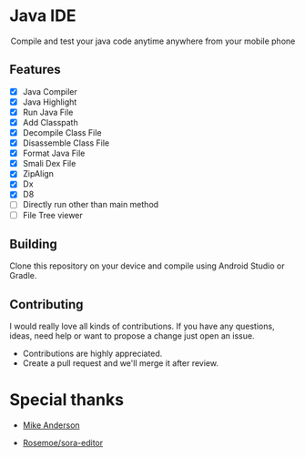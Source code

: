 # Java IDE

<div align='center'>

  Compile and test your java code anytime anywhere from your mobile phone

</div>

## Features

 - [x] Java Compiler
 - [x] Java Highlight
 - [x] Run Java File
 - [x] Add Classpath
 - [x] Decompile Class File
 - [x] Disassemble Class File
 - [x] Format Java File
 - [x] Smali Dex File
 - [x] ZipAlign
 - [x] Dx
 - [x] D8
 - [ ] Directly run other than main method
 - [ ] File Tree viewer

## Building

Clone this repository on your device and compile using Android Studio or Gradle.

## Contributing

I would really love all kinds of contributions. If you have any questions, ideas, need help or want to propose a change just open an issue.

 - Contributions are highly appreciated.
 - Create a pull request and we'll merge it after review.
 
# Special thanks

- [Mike Anderson](https://github.com/MikeAndrson)

- [Rosemoe/sora-editor](https://github.com/Rosemoe/sora-editor)
